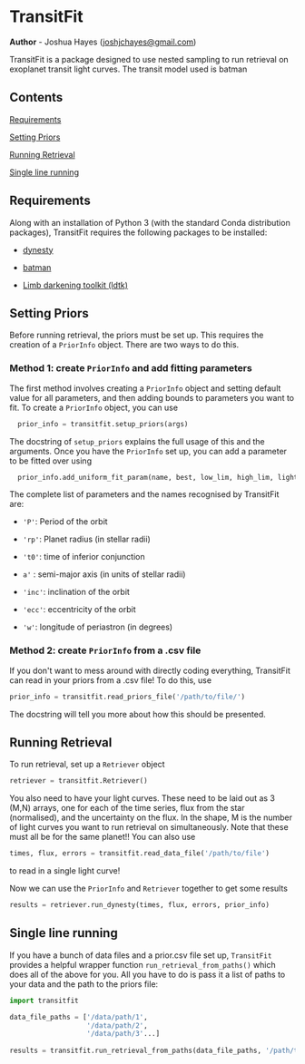
# TransitFit


**Author** - Joshua Hayes (joshjchayes@gmail.com)

TransitFit is a package designed to use nested sampling to run retrieval on exoplanet transit light curves. The transit model used is batman

## Contents

[Requirements](#requirements)

[Setting Priors](#priors)

[Running Retrieval](#retrieval)

[Single line running](#single_line)


<a name="requirements"></a>
## Requirements
Along with an installation of Python 3 (with the standard Conda distribution packages), TransitFit requires the following packages to be installed:

- [dynesty](https://dynesty.readthedocs.io/en/latest/index.html)

- [batman](https://www.cfa.harvard.edu/~lkreidberg/batman/index.html)

- [Limb darkening toolkit (ldtk)](https://github.com/hpparvi/ldtk)

<a name="priors"></a>
## Setting Priors

Before running retrieval, the priors must be set up. This requires the creation of a ``PriorInfo`` object. There are two ways to do this.

### Method 1: create ``PriorInfo`` and add fitting parameters
The first method involves creating a ``PriorInfo`` object and setting default value for all parameters, and then adding bounds to parameters you want to fit. To create a `PriorInfo` object, you can use
```python
  prior_info = transitfit.setup_priors(args)
```
The docstring of ``setup_priors`` explains the full usage of this and the arguments. Once you have the ``PriorInfo`` set up, you can add a parameter to be fitted over using
```python
  prior_info.add_uniform_fit_param(name, best, low_lim, high_lim, light_curve_num=None)
```
The complete list of parameters and the names recognised by TransitFit are:

- ``'P'``: Period of the orbit

- ``'rp'``: Planet radius (in stellar radii)

- ``'t0'``: time of inferior conjunction

- ``a'`` : semi-major axis (in units of stellar radii)

- ``'inc'``: inclination of the orbit

- ``'ecc'``: eccentricity of the orbit

- ``'w'``: longitude of periastron (in degrees)



### Method 2: create ``PriorInfo`` from a .csv file

If you don't want to mess around with directly coding everything, TransitFit can read in your priors from a .csv file! To do this, use
```python
prior_info = transitfit.read_priors_file('/path/to/file/')
```
The docstring will tell you more about how this should be presented.

<a name="retrieval"></a>
## Running Retrieval

To run retrieval, set up a ``Retriever`` object
```python
retriever = transitfit.Retriever()
```
You also need to have your light curves. These need to be laid out as 3 (M,N) arrays, one for each of the time series, flux from the star (normalised), and the uncertainty on the flux. In the shape, M is the number of light curves you want to run retrieval on simultaneously. Note that these must all be for the same planet!! You can also use
```python
times, flux, errors = transitfit.read_data_file('/path/to/file') 
```
to read in a single light curve!

Now we can use the ``PriorInfo`` and ``Retriever`` together to get some results
```python
results = retriever.run_dynesty(times, flux, errors, prior_info)
```

<a name="single_line"></a>
## Single line running
If you have a bunch of data files and a prior.csv file set up, ``TransitFit`` provides a helpful wrapper function ``run_retrieval_from_paths()`` which does all of the above for you. All you have to do is pass it a list of paths to your data and the path to the priors file:

```python
import transitfit

data_file_paths = ['/data/path/1', 
                   '/data/path/2',
                   '/data/path/3'...]
                   
results = transitfit.run_retrieval_from_paths(data_file_paths, '/path/to/prior/file')
```

